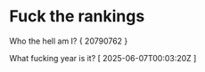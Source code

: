 # Fuck the rankings

Who the hell am I?
{ 20790762 }

What fucking year is it?
[ 2025-06-07T00:03:20Z ]
